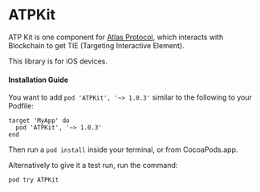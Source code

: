 ATPKit
================

ATP Kit is one component for [Atlas Protocol](http://atlasp.io/), which interacts with Blockchain to get TIE (Targeting Interactive Element).

This library is for iOS devices.

#### Installation Guide

You want to add `pod 'ATPKit', '~> 1.0.3'` similar to the following to your Podfile:

```
target 'MyApp' do
  pod 'ATPKit', '~> 1.0.3'
end
```

Then run a `pod install` inside your terminal, or from CocoaPods.app.

Alternatively to give it a test run, run the command:

`pod try ATPKit`

